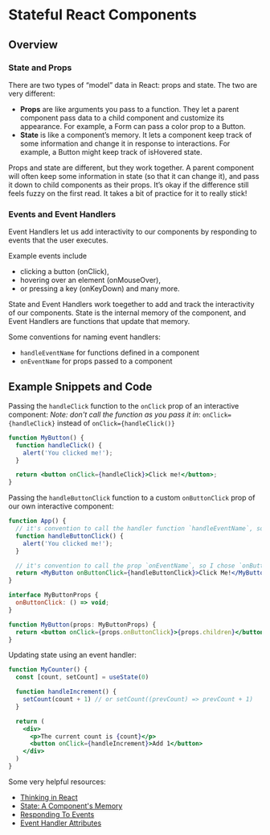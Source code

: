 # Stateful React Components

## Overview

### State and Props

There are two types of “model” data in React: props and state. The two are very different:

  - **Props** are like arguments you pass to a function. They let a parent component pass data to a child component and customize its appearance. For example, a Form can pass a color prop to a Button.
  - **State** is like a component’s memory. It lets a component keep track of some information and change it in response to interactions. For example, a Button might keep track of isHovered state.

Props and state are different, but they work together. A parent component will often keep some information in state (so that it can change it), and pass it down to child components as their props. It’s okay if the difference still feels fuzzy on the first read. It takes a bit of practice for it to really stick!

### Events and Event Handlers

Event Handlers let us add interactivity to our components by responding to events that the user executes. 

Example events include 

- clicking a button (onClick),
- hovering over an element (onMouseOver),
- or pressing a key (onKeyDown) and many more. 

State and Event Handlers work toegether to add and track the interactivity of our components. State is the internal memory of the component, and Event Handlers are functions that update that memory.

Some conventions for naming event handlers:

  * `handleEventName` for functions defined in a component
  * `onEventName` for props passed to a component

## Example Snippets and Code

Passing the `handleClick` function to the `onClick` prop of an interactive component:
_Note: don't call the function as you pass it in_: `onClick={handleClick}` instead of `onClick={handleClick()}`
```jsx
function MyButton() {
  function handleClick() {
    alert('You clicked me!');
  }

  return <button onClick={handleClick}>Click me!</button>;
}
```

Passing the `handleButtonClick` function to a custom `onButtonClick` prop of our own interactive component:
```jsx
function App() {
  // it's convention to call the handler function `handleEventName`, so I chose `handleButtonClick`
  function handleButtonClick() {
    alert('You clicked me!');
  }

  // it's convention to call the prop `onEventName`, so I chose `onButtonClick`
  return <MyButton onButtonClick={handleButtonClick}>Click Me!</MyButton>
}

interface MyButtonProps {
  onButtonClick: () => void;
}

function MyButton(props: MyButtonProps) {
  return <button onClick={props.onButtonClick}>{props.children}</button>;
}
```

Updating state using an event handler:
```jsx
function MyCounter() {
  const [count, setCount] = useState(0)

  function handleIncrement() {
    setCount(count + 1) // or setCount((prevCount) => prevCount + 1)
  }

  return (
    <div>
      <p>The current count is {count}</p>
      <button onClick={handleIncrement}>Add 1</button>
    </div>
  )
}
```

Some very helpful resources:

- [Thinking in React](https://react.dev/learn/thinking-in-react)
- [State: A Component's Memory](https://react.dev/learn/state-a-components-memory)
- [Responding To Events](https://react.dev/learn/responding-to-events)
- [Event Handler Attributes](https://www.w3schools.com/tags/ref_eventattributes.asp)